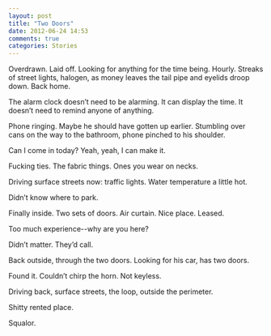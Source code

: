```yaml
---
layout: post
title: "Two Doors"
date: 2012-06-24 14:53
comments: true
categories: Stories
---
```


Overdrawn. Laid off. Looking for anything for the time being. Hourly. Streaks of street lights, halogen, as money leaves the tail pipe and eyelids droop down. Back home.

The alarm clock doesn’t need to be alarming. It can display the time. It doesn’t need to remind anyone of anything.

Phone ringing. Maybe he should have gotten up earlier. Stumbling over cans on the way to the bathroom, phone pinched to his shoulder.


Can I come in today? Yeah, yeah, I can make it.

Fucking ties. The fabric things. Ones you wear on necks.

Driving surface streets now: traffic lights. Water temperature a little hot.

Didn’t know where to park.

Finally inside. Two sets of doors. Air curtain. Nice place. Leased.

Too much experience--why are you here?

Didn’t matter. They’d call.

Back outside, through the two doors. Looking for his car, has two doors.

Found it. Couldn’t chirp the horn. Not keyless.

Driving back, surface streets, the loop, outside the perimeter.

Shitty rented place.

Squalor.